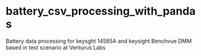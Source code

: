 # battery_csv_processing_with_pandas
Battery data processing for keysght 14585A and keysight Benchvue DMM based in test scenario at Venturus Labs
